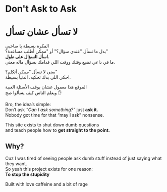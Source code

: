 #  Don't Ask to Ask
# لا تسأل عشان تسأل

الفكرة بسيطة يا صاحبي  
بدل ما تسأل "عندي سؤال؟" أو "ممكن أطلب مساعدة؟"  
**اسأل السؤال على طول.**  
ما في داعي تضيع وقتك ووقت اللي قدامك بسؤال ماله معنى.

يعني لا تسأل "ممكن أتكلم؟"  
احكي اللي بدك تحكيه، الدنيا بسيطة.

الموقع هذا معمول عشان يوقف الأسئلة الغبية  
ويعلم الناس كيف يسألوا صح ✋

Bro, the idea’s simple:  
Don’t ask *“Can I ask something?”* just **ask it.**  
Nobody got time for that “may I ask” nonsense.

This site exists to shut down dumb questions  
and teach people how to **get straight to the point.**


## Why?

Cuz I was tired of seeing people ask dumb stuff instead of just saying what they want.  
So yeah this project exists for one reason:  
**To stop the stupidity**

Built with love caffeine and a bit of rage
